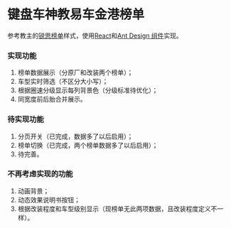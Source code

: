 # 键盘车神教易车金港榜单

参考教主的[锐思榜单](https://kbracer.github.io/)样式，使用[React](https://github.com/facebook/react/)和[Ant Design 组件](https://github.com/ant-design/ant-design/)实现。

### 实现功能

1. 榜单数据展示（分原厂和改装两个榜单）；
2. 车型实时筛选（不区分大小写）；
3. 根据圈速分级显示每列背景色（分级标准待优化）；
4. 同宽度前后胎合并展示。

### 待实现功能

1. 分页开关（已完成，数据多了以后启用）；
2. 榜单切换（已完成，两个榜单数据多了以后启用）；
3. 待完善。

### 不再考虑实现的功能

1. 动画背景；
2. 动态效果说明书按钮；
3. 根据改装程度和车型级别显示（现榜单无此两项数据，且改装程度定义不一样）。
